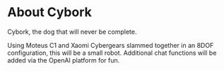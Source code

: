 # About Cybork

Cybork, the dog that will never be complete. 

Using Moteus C1 and Xaomi Cybergears slammed together in an 8DOF configuration, this will be a small robot. Additional chat functions will be added via the OpenAI platform for fun.
